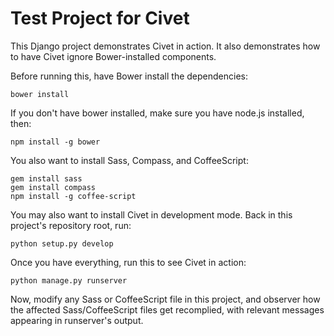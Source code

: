 Test Project for Civet
======================

This Django project demonstrates Civet in action. It also demonstrates how to
have Civet ignore Bower-installed components.

Before running this, have Bower install the dependencies:

    bower install

If you don't have bower installed, make sure you have node.js installed, then:

    npm install -g bower

You also want to install Sass, Compass, and CoffeeScript:

    gem install sass
    gem install compass
    npm install -g coffee-script

You may also want to install Civet in development mode. Back in this project's
repository root, run:

    python setup.py develop

Once you have everything, run this to see Civet in action:

    python manage.py runserver

Now, modify any Sass or CoffeeScript file in this project, and observer how
the affected Sass/CoffeeScript files get recomplied, with relevant messages
appearing in runserver's output.
